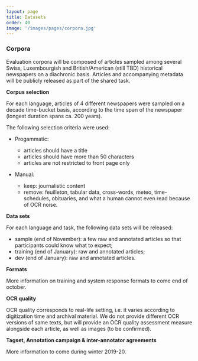 ```yaml
---
layout: page
title: Datasets
order: 40
image: '/images/pages/corpora.jpg'
---
```


### Corpora

Evaluation corpora will be composed of articles sampled among several Swiss, Luxembourgish and British/American (still TBD) historical newspapers on a diachronic basis. Articles and accompanying metadata will be publicly released as part of the shared task.

**Corpus selection**

For each language, articles of 4 different newspapers were sampled on a decade time-bucket basis, according to the time span of the newspaper (longest duration spans ca. 200 years).

The following selection criteria were used:

- Progammatic:
  - articles should have a title
  - articles should have more than 50 characters
  - articles are not restricted to front page only

- Manual:
  - keep: journalistic content
  - remove: feuilleton, tabular data, cross-words, meteo, time-schedules, obituaries, and what a human cannot even read because of OCR noise.


**Data sets**

For each language and task, the following data sets will be released:

- sample (end of November): a few raw and annotated articles so that participants could know what to expect;
- training (end of January): raw and annotated articles;
- dev (end of January): raw and annotated articles.


**Formats**

More information on training and system response formats to come end of october.


**OCR quality**

OCR quality corresponds to real-life setting, i.e. it varies according to digitization time and archival material. We do not provide different OCR versions of same texts, but will provide an OCR quality assessment measure alongside each article, as well as images (to be confirmed).


**Tagset, Annotation campaign & inter-annotator agreements**

More information to come during winter 2019-20.
